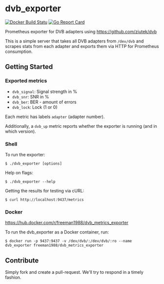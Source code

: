 # dvb_exporter
[![Docker Build Statu](https://img.shields.io/docker/build/freeman1988/dvb_metrics_exporter.svg)](https://hub.docker.com/r/freeman1988/dvb_metrics_exporter/builds)
[![Go Report Card](https://goreportcard.com/badge/d-kononov/dvb_metrics_exporter)](https://goreportcard.com/report/github.com/d-kononov/dvb_metrics_exporter)

Prometheus exporter for DVB adapters using https://github.com/ziutek/dvb

This is a simple server that takes all DVB adapters from `/dev/dvb` and scrapes
stats from each adapter and exports them via HTTP for Prometheus consumption.

## Getting Started

### Exported metrics

- `dvb_signal`:  Signal strength in %
- `dvb_snr`:     SNR in %
- `dvb_ber`:     BER - amount of errors
- `dvb_lock`:    Lock (1 or 0)

Each metric has labels `adapter` (adapter number).

Additionally, a `dvb_up` metric reports whether the exporter
is running (and in which version).

### Shell

To run the exporter:

```console
$ ./dvb_exporter [options]
```

Help on flags:

```console
$ ./dvb_exporter --help
```

Getting the results for testing via cURL:

```console
$ curl http://localhost:9437/metrics
```

### Docker

https://hub.docker.com/r/freeman1988/dvb_metrics_exporter

To run the dvb_exporter as a Docker container, run:

```console
$ docker run -p 9437:9437 -v /dev/dvb/:/dev/dvb/:ro --name dvb_exporter freeman1988/dvb_metrics_exporter
```

## Contribute

Simply fork and create a pull-request. We'll try to respond in a timely fashion.
